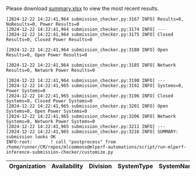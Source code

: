 Please download [summary.xlsx](summary.xlsx) to view the most recent results. 
 ```
[2024-12-22 14:22:41,964 submission_checker.py:3167 INFO] Results=0, NoResults=0, Power Results=0
[2024-12-22 14:22:41,964 submission_checker.py:3174 INFO] ---
[2024-12-22 14:22:41,964 submission_checker.py:3175 INFO] Closed Results=0, Closed Power Results=0

[2024-12-22 14:22:41,964 submission_checker.py:3180 INFO] Open Results=0, Open Power Results=0

[2024-12-22 14:22:41,964 submission_checker.py:3185 INFO] Network Results=0, Network Power Results=0

[2024-12-22 14:22:41,964 submission_checker.py:3190 INFO] ---
[2024-12-22 14:22:41,965 submission_checker.py:3192 INFO] Systems=0, Power Systems=0
[2024-12-22 14:22:41,965 submission_checker.py:3196 INFO] Closed Systems=0, Closed Power Systems=0
[2024-12-22 14:22:41,965 submission_checker.py:3201 INFO] Open Systems=0, Open Power Systems=0
[2024-12-22 14:22:41,965 submission_checker.py:3206 INFO] Network Systems=0, Network Power Systems=0
[2024-12-22 14:22:41,965 submission_checker.py:3211 INFO] ---
[2024-12-22 14:22:41,965 submission_checker.py:3216 INFO] SUMMARY: submission looks OK
INFO:root:       ! call "postprocess" from /home/runner/CM/repos/mlcommons@mlperf-automations/script/run-mlperf-inference-submission-checker/customize.py

```

| Organization   | Availability   | Division   | SystemType   | SystemName   | Platform   | Model   | MlperfModel   | Scenario   | Result   | Accuracy   | number_of_nodes   | host_processor_model_name   | host_processors_per_node   | host_processor_core_count   | accelerator_model_name   | accelerators_per_node   | Location   | framework   | operating_system   | notes   | compliance   | errors   | version   | inferred   | has_power   | Units   | weight_data_types   |
|----------------|----------------|------------|--------------|--------------|------------|---------|---------------|------------|----------|------------|-------------------|-----------------------------|----------------------------|-----------------------------|--------------------------|-------------------------|------------|-------------|--------------------|---------|--------------|----------|-----------|------------|-------------|---------|---------------------|